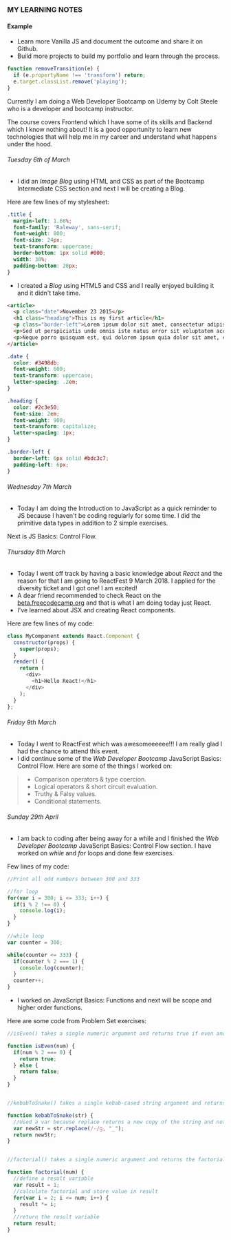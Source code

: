### MY LEARNING NOTES

#### Example

+ Learn more Vanilla JS and document the outcome and share it on Github.
+ Build more projects to build my portfolio and learn through the process.

```JavaScript
function removeTransition(e) {
  if (e.propertyName !== 'transform') return;
  e.target.classList.remove('playing');
}
```

Currently I am doing a Web Developer Bootcamp on Udemy by Colt Steele who is a developer and bootcamp instructor.

The course covers Frontend which I have some of its skills and Backend which I know nothing about! It is a good opportunity to learn new technologies that will help me in my career and understand what happens under the hood.

###### Tuesday 6th of March
+ I did an *Image Blog* using HTML and CSS as part of the Bootcamp Intermediate CSS section and next I will be creating a Blog.

Here are few lines of my stylesheet:

```CSS
.title {
  margin-left: 1.66%;
  font-family: 'Raleway', sans-serif;
  font-weight: 800;
  font-size: 24px;
  text-transform: uppercase;
  border-bottom: 1px solid #000;
  width: 30%;
  padding-bottom: 20px;
}
```

+ I created a *Blog* using HTML5 and CSS and I really enjoyed building it and it didn't take time.

```HTML
<article>
  <p class="date">November 23 2015</p>
  <h1 class="heading">This is my first article</h1>
  <p class="border-left">Lorem ipsum dolor sit amet, consectetur adipiscing elit, sed do eiusmod tempor incididunt ut labore et dolore magna aliqua. Ut enim ad minim veniam, quis nostrud exercitation ullamco laboris nisi ut aliquip ex ea commodo consequat ut enim ad minim veniam sed do eiusmod tempor.</p>
  <p>Sed ut perspiciatis unde omnis iste natus error sit voluptatem accusantium doloremque laudantium, totam rem aperiam, eaque ipsa quae ab illo inventore veritatis et quasi architecto beatae vitae dicta sunt explicabo. Nemo enim ipsam voluptatem quia voluptas sit aspernatur aut odit aut fugit, sed quia consequuntur magni dolores eos qui ratione voluptatem sequi nesciunt.</p>
  <p>Neque porro quisquam est, qui dolorem ipsum quia dolor sit amet, consectetur, adipisci velit, sed quia non numquam eius modi tempora incidunt ut labore et dolore magnam aliquam quaerat voluptatem.</p>
</article>
```

```CSS
.date {
  color: #3498db;
  font-weight: 600;
  text-transform: uppercase;
  letter-spacing: .2em;
}

.heading {
  color: #2c3e50;
  font-size: 2em;
  font-weight: 900;
  text-transform: capitalize;
  letter-spacing: 1px;
}

.border-left {
  border-left: 6px solid #bdc3c7;
  padding-left: 6px;
}
```

###### Wednesday 7th March
+ Today I am doing the Introduction to JavaScript as a quick reminder to JS because I haven't be coding regularly for some time. I did the primitive data types in addition to 2 simple exercises.

Next is JS Basics: Control Flow.

###### Thursday 8th March
+ Today I went off track by having a basic knowledge about *React* and the reason for that I am going to ReactFest 9 March 2018. I applied for the diversity ticket and I got one! I am excited!
+ A dear friend recommended to check React on the [beta.freecodecamp.org](https://beta.freecodecamp.org) and that is what I am doing today just React.
+ I've learned about JSX and creating React components.

Here are few lines of my code:

```JavaScript
class MyComponent extends React.Component {
  constructor(props) {
    super(props);
  }
  render() {
    return (
      <div>
        <h1>Hello React!</h1>
      </div>
    );
  }
};
```

###### Friday 9th March
+ Today I went to ReactFest which was awesomeeeeee!!! I am really glad I had the chance to attend this event.
+ I did continue some of the *Web Developer Bootcamp* JavaScript Basics: Control Flow. Here are some of the things I worked on:
>* Comparison operators & type coercion.
>* Logical operators & short circuit evaluation.
>* Truthy & Falsy values.
>* Conditional statements.

###### Sunday 29th April
+ I am back to coding after being away for a while and I finished the *Web Developer Bootcamp* JavaScript Basics: Control Flow section. I have worked on *while* and *for* loops and done few exercises.

Few lines of my code:

```JavaScript
//Print all odd numbers between 300 and 333

//for loop
for(var i = 300; i <= 333; i++) {
  if(i % 2 !== 0) {
    console.log(i);
  }
}

//while loop
var counter = 300;

while(counter <= 333) {
  if(counter % 2 === 1) {
    console.log(counter);
  }
  counter++;
}
```
+ I worked on JavaScript Basics: Functions and next will be scope and higher order functions.

Here are some code from Problem Set exercises:

```JavaScript
//isEven() takes a single numeric argument and returns true if even and false otherwise.

function isEven(num) {
  if(num % 2 === 0) {
    return true;
  } else {
    return false;
  }
}


//kebabToSnake() takes a single kebab-cased string argument and returns the snake_cased version.

function kebabToSnake(str) {
  //Used a var because replace returns a new copy of the string and not changing the original string
  var newStr = str.replace(/-/g, "_");
  return newStr;
}


//factorial() takes a single numeric argument and returns the factorial of that number.

function factorial(num) {
  //define a result variable
  var result = 1;
  //calculate factorial and store value in result
  for(var i = 2; i <= num; i++) {
    result *= i;
  }
  //return the result variable
  return result;
}
```

